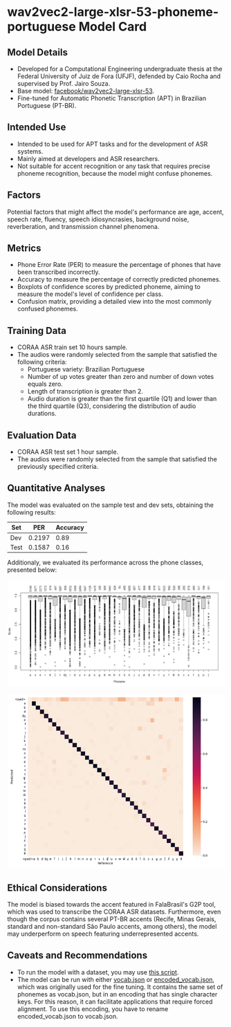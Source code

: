 # wav2vec2-large-xlsr-53-phoneme-portuguese Model Card

## Model Details

* Developed for a Computational Engineering undergraduate thesis at the Federal University of Juiz de Fora (UFJF), defended by Caio Rocha and supervised by Prof. Jairo Souza.
* Base model: [facebook/wav2vec2-large-xlsr-53](https://huggingface.co/facebook/wav2vec2-large-xlsr-53).
* Fine-tuned for Automatic Phonetic Transcription (APT) in Brazilian Portuguese (PT-BR).

## Intended Use

* Intended to be used for APT tasks and for the development of ASR systems.
* Mainly aimed at developers and ASR researchers.
* Not suitable for accent recognition or any task that requires precise phoneme recognition, because the model might confuse phonemes.

## Factors

Potential factors that might affect the model's performance are age, accent, speech rate, fluency, speech idiosyncrasies, background noise, reverberation, and transmission channel phenomena.

## Metrics

* Phone Error Rate (PER) to measure the percentage of phones that have been transcribed incorrectly.
* Accuracy to measure the percentage of correctly predicted phonemes.
* Boxplots of confidence scores by predicted phoneme, aiming to measure the model's level of confidence per class.
* Confusion matrix, providing a detailed view into the most commonly confused phonemes.

## Training Data

* CORAA ASR train set 10 hours sample.
* The audios were randomly selected from the sample that satisfied the following criteria:
    * Portuguese variety: Brazilian Portuguese
    * Number of up votes greater than zero and number of down votes equals zero.
    * Length of transcription is greater than 2.
    * Audio duration is greater than the first quartile (Q1) and lower than the third quartile (Q3), considering the distribution of audio durations.

## Evaluation Data

* CORAA ASR test set 1 hour sample.
* The audios were randomly selected from the sample that satisfied the previously specified criteria.

## Quantitative Analyses

The model was evaluated on the sample test and dev sets, obtaining the following results:

| Set  | PER    | Accuracy |
|------|--------|----------|
| Dev  | 0.2197 | 0.89     |
| Test | 0.1587 | 0.16     |

Additionaly, we evaluated its performance across the phone classes, presented below:

![Boxplot](./images/model_10h/boxplot_phonemes_model_10h.png?raw=true)

![Confusion_matrix](./images/model_10h/confusion_matrix_model_10h.png?raw=true)

## Ethical Considerations

The model is biased towards the accent featured in FalaBrasil's G2P tool, which was used to transcribe the CORAA ASR datasets. Furthermore, even though the corpus contains several PT-BR accents (Recife, Minas Gerais, standard and non-standard São Paulo accents, among others), the model may underperform on speech featuring underrepresented accents.

## Caveats and Recommendations

* To run the model with a dataset, you may use [this script](https://github.com/caiocrocha/Brazilian_Portuguese_Quick_APT/blob/main/scripts/models/simpleTranscription.py).
* The model can be run with either [vocab.json](https://huggingface.co/caiocrocha/wav2vec2-large-xlsr-53-phoneme-portuguese/blob/main/vocab.json) or [encoded_vocab.json](https://huggingface.co/caiocrocha/wav2vec2-large-xlsr-53-phoneme-portuguese/blob/main/encoded_vocab.json), which was originally used for the fine tuning. It contains the same set of phonemes as vocab.json, but in an encoding that has single character keys. For this reason, it can facilitate applications that require forced alignment. To use this encoding, you have to rename encoded_vocab.json to vocab.json.